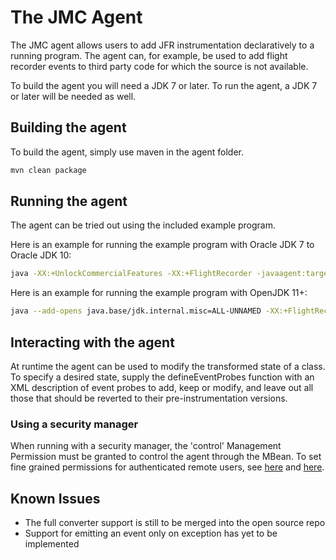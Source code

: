 # The JMC Agent
The JMC agent allows users to add JFR instrumentation declaratively to a running program. The agent can, for example, be used to add flight recorder events to third party code for which the source is not available.

To build the agent you will need a JDK 7 or later. To run the agent, a JDK 7 or later will be needed as well.

## Building the agent
To build the agent, simply use maven in the agent folder.

```bash
mvn clean package
```

## Running the agent
The agent can be tried out using the included example program.

Here is an example for running the example program with Oracle JDK 7 to Oracle JDK 10:

```bash
java -XX:+UnlockCommercialFeatures -XX:+FlightRecorder -javaagent:target/org.openjdk.jmc.agent-1.0.0-SNAPSHOT.jar=target/test-classes/org/openjdk/jmc/agent/test/jfrprobes_template.xml -cp target/org.openjdk.jmc.agent-1.0.0-SNAPSHOT.jar:target/test-classes/ org.openjdk.jmc.agent.test.InstrumentMe
```

Here is an example for running the example program with OpenJDK 11+:

```bash
java --add-opens java.base/jdk.internal.misc=ALL-UNNAMED -XX:+FlightRecorder -javaagent:target/org.openjdk.jmc.agent-1.0.0-SNAPSHOT.jar=target/test-classes/org/openjdk/jmc/agent/test/jfrprobes_template.xml -cp target/org.openjdk.jmc.agent-1.0.0-SNAPSHOT.jar:target/test-classes/ org.openjdk.jmc.agent.test.InstrumentMe
```

## Interacting with the agent
At runtime the agent can be used to modify the transformed state of a class. To specify a desired state, supply the defineEventProbes function with an XML description of event probes to add, keep or modify, and leave out all those that should be reverted to their pre-instrumentation versions.

### Using a security manager
When running with a security manager, the 'control' Management Permission must be granted to control the agent through the MBean. To set fine grained permissions for authenticated remote users, see [here](https://docs.oracle.com/javadb/10.10.1.2/adminguide/radminjmxenablepolicy.html#radminjmxenablepolicy) and [here](https://docs.oracle.com/javase/7/docs/technotes/guides/management/agent.html#gdeup).

## Known Issues
* The full converter support is still to be merged into the open source repo
* Support for emitting an event only on exception has yet to be implemented
